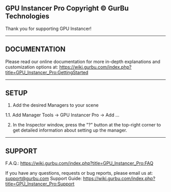 GPU Instancer Pro
Copyright © GurBu Technologies
---------------------------------
Thank you for supporting GPU Instancer!

---------------------------------
DOCUMENTATION
---------------------------------
Please read our online documentation for more in-depth explanations and customization options at:
https://wiki.gurbu.com/index.php?title=GPU_Instancer_Pro:GettingStarted

---------------------------------
SETUP
---------------------------------
1. Add the desired Managers to your scene

1.1. Add Manager
Tools -> GPU Instancer Pro -> Add ...

2. In the Inspector window, press the "?" button at the top-right corner to get detailed information about setting up the manager.

---------------------------------
SUPPORT
---------------------------------
F.A.Q.: https://wiki.gurbu.com/index.php?title=GPU_Instancer_Pro:FAQ

If you have any questions, requests or bug reports, please email us at: support@gurbu.com
Support Guide: https://wiki.gurbu.com/index.php?title=GPU_Instancer_Pro:Support
